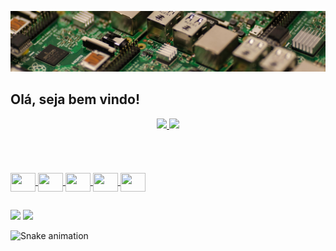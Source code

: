 ![Bem vindo ao meu perfil!](https://github.com/DevAlexandreMuniz/DevAlexandreMuniz/blob/main/Header_.jpeg)

## Olá, seja bem vindo!

<div align="center">
  <a href="https://github.com/DevAlexandreMuniz">
  <img height="180em" src="https://github-readme-stats.vercel.app/api?username=DevAlexandreMuniz&show_icons=true&theme=dracula&include_all_commits=true&count_private=true"/>
  <img height="180em" src="https://github-readme-stats.vercel.app/api/top-langs/?username=DevAlexandreMuniz&layout=compact&langs_count=7&theme=dracula"/>
</div><div style="display: inline_block"><br><div style="display: inline_block"><br><div style="display: inline_block"><br><div style="display: inline_block"><br>
  <img align="center" height="30" width="40" src="https://cdn.jsdelivr.net/gh/devicons/devicon/icons/html5/html5-original.svg"/>
  <img align="center" height="30" width="40" src="https://cdn.jsdelivr.net/gh/devicons/devicon/icons/css3/css3-original.svg"/>
  <img align="center" height="30" width="40" src="https://cdn.jsdelivr.net/gh/devicons/devicon/icons/javascript/javascript-original.svg"/>
  <img align="center" height="30" width="40" src="https://cdn.jsdelivr.net/gh/devicons/devicon/icons/csharp/csharp-original.svg"/>
  <img align="center" height="30" width="40" src="https://cdn.jsdelivr.net/gh/devicons/devicon/icons/dot-net/dot-net-original-wordmark.svg"/>
</div>

##

<div>
  <a href="https://www.instagram.com/alexandre_ribeiro_muniz/" target="_blank"><img src="https://img.shields.io/badge/-Instagram-%23E4405F?style=for-the-badge&logo=instagram&logoColor=white" target="_blank"></a>
  <a href="https://www.linkedin.com/in/alexandre-ribeiro-muniz-001b50232/" target="_blank"><img src="https://img.shields.io/badge/-LinkedIn-%230077B5?style=for-the-badge&logo=linkedin&logoColor=white" target="_blank"></a>
</div>
 
  ![Snake animation](https://github.com/DevAlexandreMuniz/DevAlexandreMuniz/blob/output/github-contribution-grid-snake.svg)
